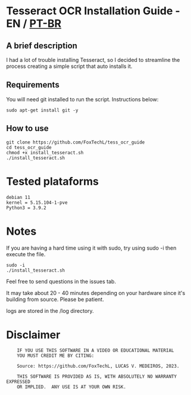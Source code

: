 # Tesseract OCR Installation Guide - EN / [PT-BR](https://github.com/FoxTechL/tess_ocr_guide/blob/main/LEIA-ME.md)
## A brief description
I had a lot of trouble installing Tesseract, so I decided to streamline the process creating a simple script that auto installs it.
## Requirements
You will need git installed to run the script.
Instructions below:
```
sudo apt-get install git -y
```
## How to use
```
git clone https://github.com/FoxTechL/tess_ocr_guide
cd tess_ocr_guide
chmod +x install_tesseract.sh
./install_tesseract.sh
```
# Tested plataforms
```
debian 11
kernel = 5.15.104-1-pve
Python3 = 3.9.2
```
# Notes
If you are having a hard time using it with sudo, try using sudo -i then execute the file.
```
sudo -i 
./install_tesseract.sh
```
Feel free to send questions in the issues tab.

It may take about 20 - 40 minutes depending on your hardware since it's building from source.
Please be patient.

logs are stored in the /log directory.

# Disclaimer
		IF YOU USE THIS SOFTWARE IN A VIDEO OR EDUCATIONAL MATERIAL
		YOU MUST CREDIT ME BY CITING:
		
		Source: https://github.com/FoxTechL, LUCAS V. MEDEIROS, 2023.
		
		THIS SOFTWARE IS PROVIDED AS IS, WITH ABSOLUTELY NO WARRANTY EXPRESSED
		OR IMPLIED.  ANY USE IS AT YOUR OWN RISK. 
